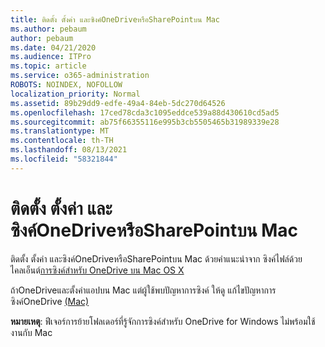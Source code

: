 ```yaml
---
title: ติดตั้ง ตั้งค่า และซิงค์OneDriveหรือSharePointบน Mac
ms.author: pebaum
author: pebaum
ms.date: 04/21/2020
ms.audience: ITPro
ms.topic: article
ms.service: o365-administration
ROBOTS: NOINDEX, NOFOLLOW
localization_priority: Normal
ms.assetid: 89b29dd9-edfe-49a4-84eb-5dc270d64526
ms.openlocfilehash: 17ced78cda3c1095eddce539a88d430610cd5ad5
ms.sourcegitcommit: ab75f66355116e995b3cb5505465b31989339e28
ms.translationtype: MT
ms.contentlocale: th-TH
ms.lasthandoff: 08/13/2021
ms.locfileid: "58321844"
---
```

# <a name="install-setup-and-sync-onedrive-or-sharepoint-files-on-mac"></a>ติดตั้ง ตั้งค่า และซิงค์OneDriveหรือSharePointบน Mac 

ติดตั้ง ตั้งค่า และซิงค์OneDriveหรือSharePointบน Mac ด้วยคําแนะนําจาก ซิงค์ไฟล์ด้วยไคลเอ็นต์[การซิงค์สําหรับ OneDrive บน Mac OS X](https://support.office.com/article/sync-files-with-the-onedrive-sync-client-on-mac-os-x-d11b9f29-00bb-4172-be39-997da46f913f)

ถ้าOneDriveและตั้งค่าแอปบน Mac แต่ผู้ใช้พบปัญหาการซิงค์ ให้ดู แก้ไขปัญหาการซิงค์OneDrive [(Mac)](https://support.office.com/article/fix-onedrive-sync-problems-on-a-mac-af3012d7-13ec-4ac9-bbb1-ebcd2a0cd756)

**หมายเหตุ**: ฟีเจอร์การย้ายโฟลเดอร์ที่รู้จักการซิงค์สําหรับ OneDrive for Windows ไม่พร้อมใช้งานกับ Mac




